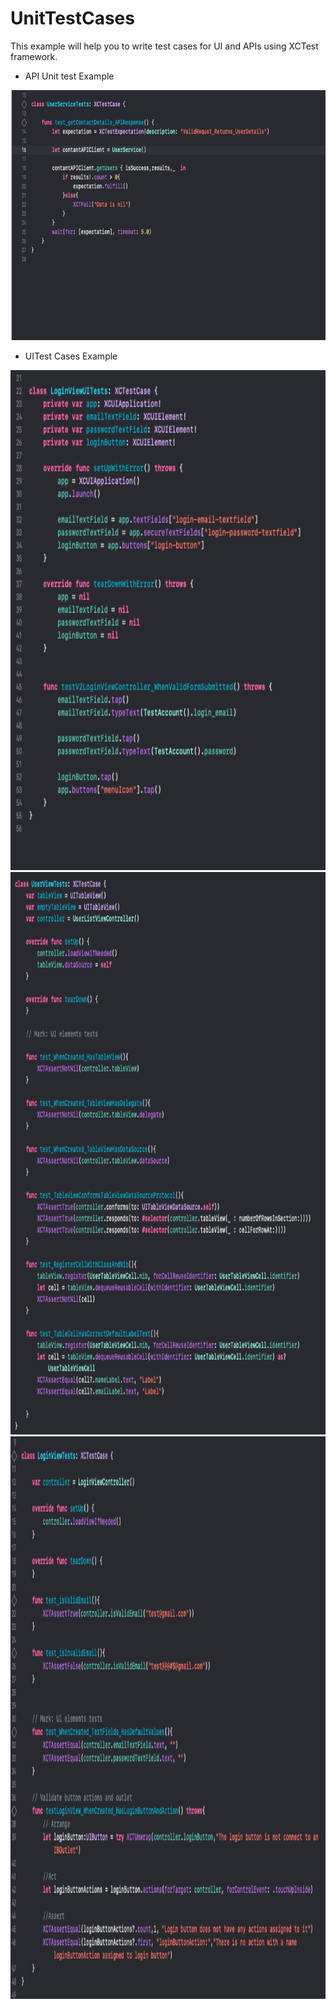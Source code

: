 # UnitTestCases


This example will help you to write test cases for UI and APIs using XCTest framework.

- API Unit test Example

<img src="APITestExample.png" width="700" height="400">

- UITest Cases Example

<img src="UITestCasesExample.png" width="800" height="800">

<img src="TestCaseExample1.png" width="800" height="900">
<img src="TestCaseExample2.png" width="800" height="900">

